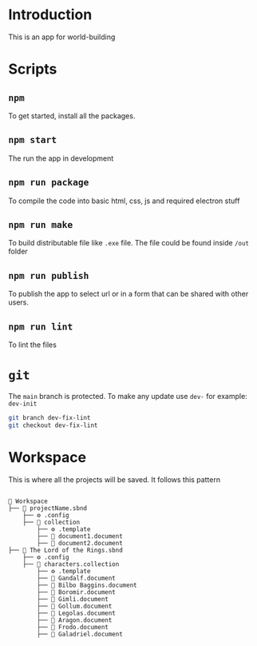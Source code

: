 # Introduction
This is an app for world-building

# Scripts

## ```npm```

To get started, install all the packages.

## ```npm start```

The run the app in development

## ```npm run package```

To compile the code into basic html, css, js and required electron stuff

## ```npm run make```
To build distributable file like `.exe` file. The file could be found inside `/out` folder

## ```npm run publish```

To publish the app to select url or in a form that can be shared with other users.

## ```npm run lint```

To lint the files

# ```git```
The `main` branch is protected. To make any update use `dev-` for example: `dev-init`

```sh
git branch dev-fix-lint
git checkout dev-fix-lint
```

# Workspace
This is where all the projects will be saved. It follows this pattern

```

📁 Workspace
├── 📁 projectName.sbnd
    ├── ⚙️ .config
    ├── 📁 collection
        ├── ⚙️ .template
        ├── 📄 document1.document
        ├── 📄 document2.document
├── 📁 The Lord of the Rings.sbnd
    ├── ⚙️ .config
    ├── 📁 characters.collection
        ├── ⚙️ .template
        ├── 📄 Gandalf.document
        ├── 📄 Bilbo Baggins.document
        ├── 📄 Boromir.document
        ├── 📄 Gimli.document
        ├── 📄 Gollum.document
        ├── 📄 Legolas.document
        ├── 📄 Aragon.document
        ├── 📄 Frodo.document
        ├── 📄 Galadriel.document
```